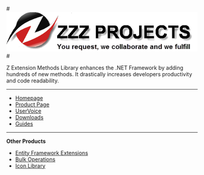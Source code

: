 #![Logo](src/logo.png)#

Z Extension Methods Library enhances the .NET Framework by adding hundreds of new methods. It drastically increases developers productivity and code readability.

---

- [Homepage](http://www.zzzprojects.com)
- [Product Page](http://www.zzzprojects.com/extension-methods/)
- [UserVoice](http://zzzprojects.uservoice.com/forums/283927)
- [Downloads](http://www.zzzprojects.com/products/)
- [Guides](http://www.zzzprojects.com/guides/extension-methods/index.html)

---

**Other Products**
- [Entity Framework Extensions](http://www.zzzprojects.com/entity-framework-extensions/)
- [Bulk Operations](http://www.zzzprojects.com/bulk-operations/)
- [Icon Library](http://www.zzzprojects.com/icon-library/)